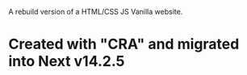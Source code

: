 A rebuild version of a HTML/CSS JS Vanilla website.

# Created with "CRA" and migrated into Next v14.2.5